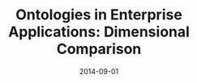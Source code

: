---
type: article
authors:
  - Valeria de Paiva
  - William Jarrold
  - David Martin
  - Peter F. Patel-Schneider
  - Karen Wallace
  - Peter Z. Yeh
title: "Ontologies in Enterprise Applications: Dimensional Comparison"
journal: "FOMI (Formal Ontology Meets Industry"
note: "Pre-proceedings of the Workshop on Formal Ontology Meets Industry, associated with FOIS 2014, Rio de Janeiro, Brazil"
date: 2014-09-01
resource:
  type: pdf
  pdf-url: includes/pubs/2014-fomi.pdf

---